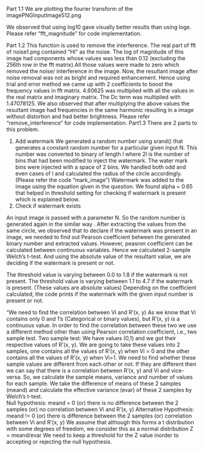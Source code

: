 Part 1.1
We are plotting the fourier transform of the imagePNGInputImage512.png

We observed that using log10 gave visually better results than using loge.
Please refer “fft_magnitude” for code implementation.

Part 1.2
This function is used to remove the interference. The real part of fft of noise1.png contained “HI” as the noise. The log of magnitude of this image had components whose values was less than 0.12 (excluding the 256th row in the fft matrix).All those values were made to zero which removed the noise/ interference in the image.
Now, the resultant image after noise removal was not as bright and required enhancement. Hence using trial and error method we came up with 2 coefficients to boost the frequency values in fft matrix.
4.60625 was multiplied with all the values in the real matrix and imaginary matrix.
The Dc term was multiplied with 1.47078125.
We also observed  that after multiplying the above values the resultant image had frequencies in the same harmonic resulting in a image without distortion and had better brightness.
Please refer “remove_interference” for code implementation.
Part1.3
There are 2 parts to this problem.
1)	Add watermark
We generated a random number using srand() that generates a constant random number for a particular given input N.
This number was converted to binary of length l where 2l is the number of bins that had been modified to inject the watermark. The water mark bins were injected with a space of 2 bins. We handled both odd and even cases of l and calculated the radius of the circle accordingly. (Please refer the code “mark_image”)
Watermark was added to the image using the equation given in the question. We found alpha = 0.65 that helped in threshold setting for checking if watermark is present which is explained below.
2)	Check if watermark exists

An input image is passed with a parameter N. So the random number is generated again in  the similar way .
After extracting the values from the same circle, we observed that to declare if the watermark was present in an image, we needed to find out Pearson coefficient between the generated binary number and extracted values.
However, peasron coefficient can be calculated between continuous variables.
Hence we calculated 2-sample Welch’s t-test.  And using the absolute value of the resultant value, we are deciding if the watermark is present or not.

The threshold value is varying between 0.0 to 1.8 if the watermark is not present.
The threshold value is varying between 1.1 to 4.7 if the watermark is present.
(These values are absolute values)
Depending on the coefficient calculated, the code prints if the watermark with the given input number is present or not.

“We need to find the correlation between Vi and R’(x, y)
      As we know that Vi contains only 0 and 1’s (Categorical or binary values), but R’(x, y) is a continuous value. In order to find the correlation between these two we use a different method other than using Pearson correlation coefficient, i.e., two sample test.
Two sample test:
We have values (0,1) and we got their respective values of R’(x, y). We are going to take these values into 2 samples, one contains all the values of R’(x, y) when Vi = 0 and the other contains all the values of R’(x, y) when Vi=1. We need to find whether these sample values are different from each other or not. If they are different then we can say that there is a correlation between R’(x, y) and Vi and vice-versa. So, we calculate the sample means, variance and number of values for each sample. We take the difference of means of these 2 samples (meand) and calculate the effective variance (evar) of these 2 samples by Welch’s t-test.  
Null hypothesis: meand = 0 (or) there is no difference between the 2 samples (or) no correlation between Vi and R’(x, y)
Alternative Hypothesis: meand != 0 (or)  there is difference between the 2 samples (or) correlation between Vi and R’(x, y)
We assume that although this forms a t distribution with some degrees of freedom, we consider this as a normal distribution
Z = meand/evar
We need to keep a threshold for the Z value inorder to accepting or rejecting the null hypothesis.
